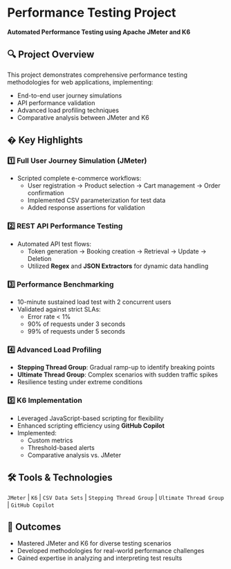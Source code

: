 # Performance Testing Project  
**Automated Performance Testing using Apache JMeter and K6**  

## 🔍 Project Overview  
This project demonstrates comprehensive performance testing methodologies for web applications, implementing:  
- End-to-end user journey simulations  
- API performance validation  
- Advanced load profiling techniques  
- Comparative analysis between JMeter and K6  

## � Key Highlights  

### 1️⃣ Full User Journey Simulation (JMeter)  
- Scripted complete e-commerce workflows:  
  - User registration → Product selection → Cart management → Order confirmation  
  - Implemented CSV parameterization for test data  
  - Added response assertions for validation  

### 2️⃣ REST API Performance Testing  
- Automated API test flows:  
  - Token generation → Booking creation → Retrieval → Update → Deletion  
  - Utilized **Regex** and **JSON Extractors** for dynamic data handling  

### 3️⃣ Performance Benchmarking  
- 10-minute sustained load test with 2 concurrent users  
- Validated against strict SLAs:  
  - Error rate < 1%  
  - 90% of requests under 3 seconds  
  - 99% of requests under 5 seconds  

### 4️⃣ Advanced Load Profiling  
- **Stepping Thread Group**: Gradual ramp-up to identify breaking points  
- **Ultimate Thread Group**: Complex scenarios with sudden traffic spikes  
- Resilience testing under extreme conditions  

### 5️⃣ K6 Implementation  
- Leveraged JavaScript-based scripting for flexibility  
- Enhanced scripting efficiency using **GitHub Copilot**  
- Implemented:  
  - Custom metrics  
  - Threshold-based alerts  
  - Comparative analysis vs. JMeter  

## 🛠️ Tools & Technologies  
`JMeter` | `K6` | `CSV Data Sets` | `Stepping Thread Group` | `Ultimate Thread Group` | `GitHub Copilot`  

## 🎯 Outcomes  
- Mastered JMeter and K6 for diverse testing scenarios  
- Developed methodologies for real-world performance challenges  
- Gained expertise in analyzing and interpreting test results  

